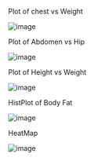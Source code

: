 Plot of chest vs Weight

![image](https://user-images.githubusercontent.com/78292851/151015100-2d959bb1-57e4-4869-befa-d8488ae75ac4.png)

Plot of Abdomen vs Hip

![image](https://user-images.githubusercontent.com/78292851/151015267-aef16823-48da-4fc7-b083-0bdad6b9a289.png)

Plot of Height vs Weight

![image](https://user-images.githubusercontent.com/78292851/151015916-5dcc1603-4d57-4e58-84be-39516f791b94.png)


HistPlot of Body Fat

![image](https://user-images.githubusercontent.com/78292851/151015360-0df270c1-227f-45ef-863b-b636d44062fd.png)

HeatMap

![image](https://user-images.githubusercontent.com/78292851/151015475-2552fbe8-4723-4be3-ab13-d2cc98191b00.png)


